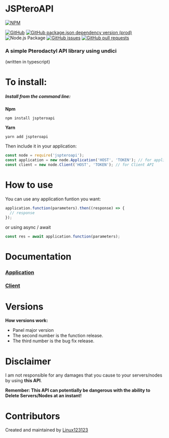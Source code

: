 # JSPteroAPI

[![NPM](https://img.shields.io/badge/npm-CB3837?style=for-the-badge&logo=npm&logoColor=white)](https://npmjs.com/package/jspteroapi)

[![GitHub](https://img.shields.io/github/license/linux123123/jspteroapi)](https://github.com/Linux123123/JSPteroAPI/blob/main/LICENSE)
[![GitHub package.json dependency version (prod)](https://img.shields.io/github/package-json/dependency-version/linux123123/jspteroapi/undici)](https://www.npmjs.com/package/undici)
![Node.js Package](https://github.com/Linux123123/JSPteroAPI/workflows/Node.js%20Package/badge.svg)
[![GitHub issues](https://img.shields.io/github/issues/linux123123/jspteroapi)](https://github.com/Linux123123/JSPteroAPI/issues)
[![GitHub pull requests](https://img.shields.io/github/issues-pr/linux123123/jspteroapi)](https://github.com/Linux123123/JSPteroAPI/pulls)

<h3>A simple Pterodactyl API library using undici</h3>
<span>(written in typescript)</span>
    
# To install:

<h5>Install from the command line:</h5>

**Npm**

`npm install jspteroapi`

**Yarn**

`yarn add jspteroapi`

Then include it in your application:

```javascript
const node = require('jspteroapi');
const application = new node.Application('HOST', 'TOKEN'); // for application API
const client = new node.Client('HOST', 'TOKEN'); // for Client API
```

# How to use

You can use any application funtion you want:

```javascript
application.function(parameters).then((response) => {
  // response
});
```

or using async / await

```javascript
const res = await application.function(parameters);
```

# Documentation

<h3><a href="https://jspteroapi.linux123123.com/classes/index.Application.html">Application</a></h3>
<h3><a href="https://jspteroapi.linux123123.com/classes/index.Client.html">Client</a></h3>

# Versions

**How versions work:**

- Panel major version
- The second number is the function release.
- The third number is the bug fix release.

# Disclaimer

I am not responsible for any damages that you cause to your servers/nodes by using **this API**.

**Remember: This API can potentially be dangerous with the ability to Delete Servers/Nodes at an instant!**

# Contributors

Created and maintained by [Linux123123](https://github.com/linux123123)
